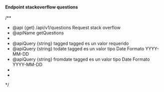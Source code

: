 <h4>Endpoint stackoverflow questions</h4>

/**
* @api {get} /api/v1/questions Request stack overflow
* @apiName getQuestions
*
* @apiQuery {string} tagged tagged es un valor requerido
* @apiQuery {string} todate tagged es un valor tipo Date Formato YYYY-MM-DD
* @apiQuery {string} fromdate tagged es un valor tipo Date Formato YYYY-MM-DD
*
*
*/

